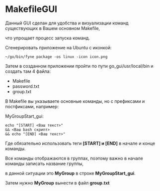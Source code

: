 # MakefileGUI

Данный GUI сделан для удобства и визуализации команд существующих в Вашем основном Makefile, 

что упрощает процесс запуска команд.

Сгенерировать приложение на Ubuntu с иконкой:

    ~/go/bin/fyne package -os linux -icon icon.png

Затем в созданном приложении пройти по пути go_gui/usr/local/bin и создать там 4 файла:
- Makefile
- password.txt
- group.txt

В Makefile вы указываете основные команды, но с префиксами и постфиксами, например:

MyGroupStart_gui:

    echo "[START] <Ваш текст>" 
    && <Ваш bash скрипт>
    && echo "[END] <Ваш текст>"

Где обязательно использовать теги **[START] и [END]** в начале и конце команды.

Все команды отображаются в группах, поэтому важно в начале команды записать название группы, 

в данной ситуации это **MyGroup** в строке **MyGroupStart_gui**.

Затем нужно **MyGroup** вынести в файл **group.txt**